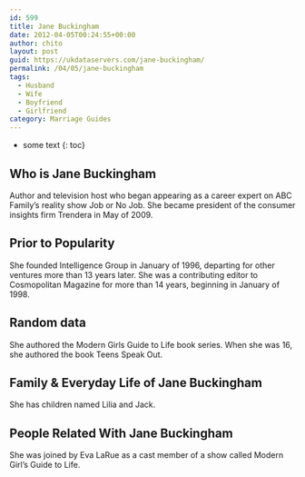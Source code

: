 ```yaml
---
id: 599
title: Jane Buckingham
date: 2012-04-05T00:24:55+00:00
author: chito
layout: post
guid: https://ukdataservers.com/jane-buckingham/
permalink: /04/05/jane-buckingham
tags:
  - Husband
  - Wife
  - Boyfriend
  - Girlfriend
category: Marriage Guides
---
```


* some text
{: toc}


## Who is  Jane Buckingham
                  
                  
                  
Author and television host who began appearing as a career expert on ABC Family&#8217;s reality show Job or No Job. She became president of the consumer insights firm Trendera in May of 2009.
                  
                
                
                
## Prior to Popularity 
                  
                  
                  
She founded Intelligence Group in January of 1996, departing for other ventures more than 13 years later. She was a contributing editor to Cosmopolitan Magazine for more than 14 years, beginning in January of 1998.
                  
                
                
                
## Random data 
                  
                  
                  
She authored the Modern Girls Guide to Life book series. When she was 16, she authored the book Teens Speak Out.
                  
                
                
                
## Family & Everyday Life of Jane Buckingham
                  
                  
                  
She has children named Lilia and Jack.
                  
                
                
                
## People Related With  Jane Buckingham
                  
                  
                  
She was joined by Eva LaRue as a cast member of a show called Modern Girl&#8217;s Guide to Life.
                  
                
              
            
          
          
          
    
    
  
